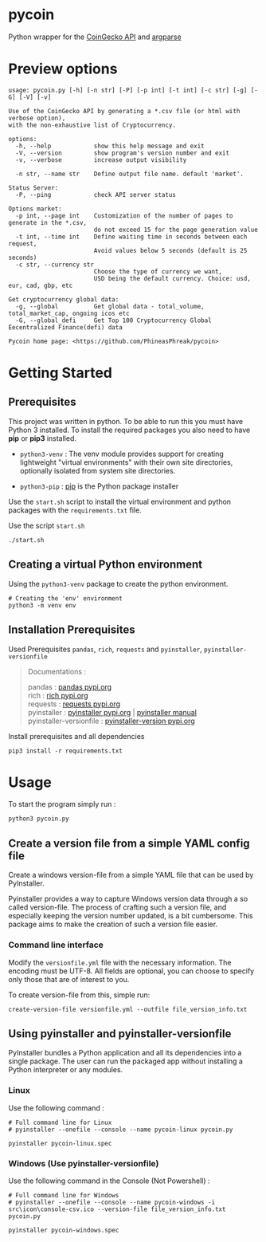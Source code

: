 # pycoin
Python wrapper for the [CoinGecko API](https://www.coingecko.com/en/api/documentation) and [argparse](https://docs.python.org/3/library/argparse.html)

# Preview options
```
usage: pycoin.py [-h] [-n str] [-P] [-p int] [-t int] [-c str] [-g] [-G] [-V] [-v]

Use of the CoinGecko API by generating a *.csv file (or html with verbose option),
with the non-exhaustive list of Cryptocurrency.

options:
  -h, --help            show this help message and exit
  -V, --version         show program's version number and exit
  -v, --verbose         increase output visibility

  -n str, --name str    Define output file name. default 'market'.

Status Server:
  -P, --ping            check API server status

Options market:
  -p int, --page int    Customization of the number of pages to generate in the *.csv,
                        do not exceed 15 for the page generation value
  -t int, --time int    Define waiting time in seconds between each request,
                        Avoid values below 5 seconds (default is 25 seconds)
  -c str, --currency str
                        Choose the type of currency we want,
                        USD being the default currency. Choice: usd, eur, cad, gbp, etc

Get cryptocurrency global data:
  -g, --global          Get global data - total_volume, total_market_cap, ongoing icos etc
  -G, --global_defi     Get Top 100 Cryptocurrency Global Eecentralized Finance(defi) data

Pycoin home page: <https://github.com/PhineasPhreak/pycoin>

```

# Getting Started
## Prerequisites
This project was written in python. To be able to run this you must have Python 3 installed.
To install the required packages you also need to have **pip** or **pip3** installed.

* `python3-venv` : The venv module provides support for creating lightweight "virtual environments" with their own site directories, optionally isolated from system site directories.

* `python3-pip` : [pip](https://pypi.org/project/pip/) is the Python package installer

Use the `start.sh` script to install the virtual environment and python packages with the `requirements.txt` file.

Use the script `start.sh`
```shell
./start.sh
```

## Creating a virtual Python environment
Using the `python3-venv` package to create the python environment.
```shell
# Creating the 'env' environment
python3 -m venv env
```

## Installation Prerequisites
Used Prerequisites `pandas`, `rich`, `requests` and `pyinstaller`, `pyinstaller-versionfile`
> Documentations :
>
> pandas : [pandas pypi.org](https://pypi.org/project/pandas/) \
> rich : [rich pypi.org](https://pypi.org/project/rich/) \
> requests : [requests pypi.org](https://pypi.org/project/requests/) \
> pyinstaller : [pyinstaller pypi.org](https://pypi.org/project/pyinstaller/) | [pyinstaller manual](https://pyinstaller.org/en/stable/index.html) \
> pyinstaller-versionfile : [pyinstaller-version pypi.org](https://pypi.org/project/pyinstaller-versionfile/)

Install prerequisites and all dependencies
```shell
pip3 install -r requirements.txt
```

# Usage
To start the program simply run :
```shell
python3 pycoin.py
```

## Create a version file from a simple YAML config file
Create a windows version-file from a simple YAML file that can be used by PyInstaller.

Pyinstaller provides a way to capture Windows version data through a so called version-file. The process of crafting such a version file, and especially keeping the version number updated, is a bit cumbersome. This package aims to make the creation of such a version file easier.

### Command line interface
Modify the `versionfile.yml` file with the necessary information.
The encoding must be UTF-8. All fields are optional, you can choose to specify only those that are of interest to you.

To create version-file from this, simple run:

```shell
create-version-file versionfile.yml --outfile file_version_info.txt
```

## Using pyinstaller and pyinstaller-versionfile
PyInstaller bundles a Python application and all its dependencies into a single package. The user can run the packaged app without installing a Python interpreter or any modules.

### Linux
Use the following command :
```shell
# Full command line for Linux
# pyinstaller --onefile --console --name pycoin-linux pycoin.py

pyinstaller pycoin-linux.spec
```

### Windows (Use pyinstaller-versionfile)
Use the following command in the Console (Not Powershell) :
```shell
# Full command line for Windows
# pyinstaller --onefile --console --name pycoin-windows -i src\icon\console-csv.ico --version-file file_version_info.txt pycoin.py

pyinstaller pycoin-windows.spec
```
